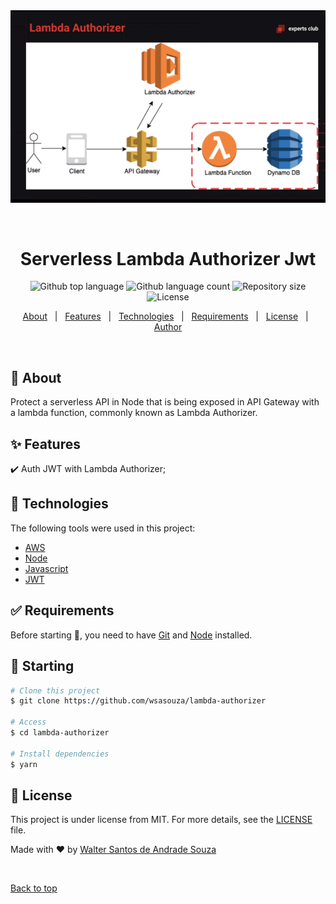 <div align="center" id="top"> 
  <img src="./assets/lambda-authorizer.png" alt="Serverless Lambda Authorizer Jwt" />

  &#xa0; 
</div>

<h1 align="center">Serverless Lambda Authorizer Jwt</h1>

<p align="center">
  <img alt="Github top language" src="https://img.shields.io/github/languages/top/wsasouza/lambda-authorizer?color=56BEB8">

  <img alt="Github language count" src="https://img.shields.io/github/languages/count/wsasouza/lambda-authorizer?color=56BEB8">

  <img alt="Repository size" src="https://img.shields.io/github/repo-size/wsasouza/lambda-authorizer?color=56BEB8">

  <img alt="License" src="https://img.shields.io/github/license/wsasouza/lambda-authorizer?color=56BEB8">
  
</p>

<p align="center">
  <a href="#dart-about">About</a> &#xa0; | &#xa0; 
  <a href="#sparkles-features">Features</a> &#xa0; | &#xa0;
  <a href="#rocket-technologies">Technologies</a> &#xa0; | &#xa0;
  <a href="#white_check_mark-requirements">Requirements</a> &#xa0; | &#xa0;  
  <a href="#memo-license">License</a> &#xa0; | &#xa0;
  <a href="https://github.com/wsasouza" target="_blank">Author</a>
</p>

<br>

## :dart: About ##

Protect a serverless API in Node that is being exposed in API Gateway with a lambda function, commonly known as Lambda Authorizer.

## :sparkles: Features ##

:heavy_check_mark: Auth JWT with Lambda Authorizer;

## :rocket: Technologies ##

The following tools were used in this project:

- [AWS](https://aws.amazon.com/pt/api-gateway/)
- [Node](https://nodejs.org/en/)
- [Javascript](https://developer.mozilla.org/pt-BR/docs/Web/JavaScript)
- [JWT](https://jwt.io/)

## :white_check_mark: Requirements ##

Before starting :checkered_flag:, you need to have [Git](https://git-scm.com) and [Node](https://nodejs.org/en/) installed.

## :checkered_flag: Starting ##

```bash
# Clone this project
$ git clone https://github.com/wsasouza/lambda-authorizer

# Access
$ cd lambda-authorizer

# Install dependencies
$ yarn


```

## :memo: License ##

This project is under license from MIT. For more details, see the [LICENSE](LICENSE.md) file.


Made with :heart: by <a href="https://github.com/wsasouza" target="_blank">Walter Santos de Andrade Souza</a>

&#xa0;

<a href="#top">Back to top</a>
